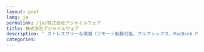 ```yaml
---
layout: post
lang: ja
permalink: /ja/株式会社アジャイルウェア
title: 株式会社アジャイルウェア
description: ' ストレスフリーな環境（リモート勤務可能、フルフレックス、MacBook Pro ＋ワイドサブディスプレイ＋快適なチェア支給、昇降デスクもあり）で、Ruby スペシャリスト達が自社サービス・製品中心の自由な開発を行っています。(募集中) '
categories: 
---
```

